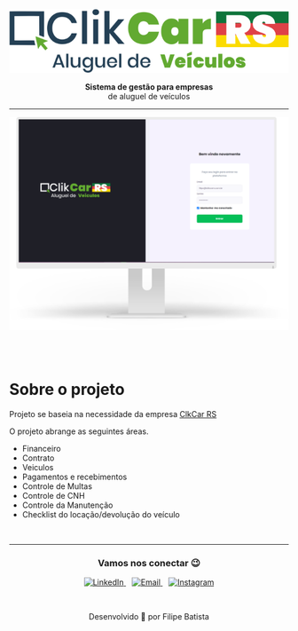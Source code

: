 <p align="center">
<a href="https://clikcarrs.com.br"><img src="./.github/logo.png"></a>
</p>
<p align="center">
<strong>Sistema de gestão para empresas </strong><br>
de aluguel de veículos
</p>
<hr>
<p align="center">
<a href="https://clikcarrs.com.br"><img src="./.github/screen.png"></a>
</p>
<br>
<br>
<h1>Sobre o projeto</h1>
<p>
Projeto se baseia na necessidade da empresa <a href="https://clikcarrs.com.br">ClkCar RS</a> 
</p>
<p>
O projeto abrange as seguintes áreas.
</p>
<ul>
    <li>Financeiro</li>
    <li>Contrato</li>
    <li>Veiculos</li>
    <li>Pagamentos e recebimentos</li>
    <li>Controle de Multas</li>
    <li>Controle de CNH</li>
    <li>Controle da Manutenção</li>
    <li>Checklist do locação/devolução do veículo</li>
</ul> 
 
<br>

---

<h3 align="center" >Vamos nos conectar 😉</h3>
<p align="center">
  <a href="https://www.linkedin.com/in/filipelbatista/">
    <img alt="LinkedIn" width="22px" src="https://github.com/filipeleonelbatista/filipeleonelbatista/blob/master/assets/052-linkedin.svg" />
  </a>&ensp;
  <a href="mailto:filipe.x2016@gmail.com">
    <img alt="Email" width="22px" src="https://github.com/filipeleonelbatista/filipeleonelbatista/blob/master/assets/gmail.svg" />
  </a>&ensp;
  <a href="https://instagram.com/filipegaucho22">
    <img alt="Instagram" width="22px" src="https://github.com/filipeleonelbatista/filipeleonelbatista/blob/master/assets/044-instagram.svg" />
  </a>
</p>
<br />
<p align="center">
    Desenvolvido 💜 por Filipe Batista 
</p>
	
